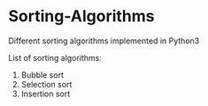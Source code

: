 # Sorting-Algorithms

Different sorting algorithms implemented in Python3

List of sorting algorithms:
1. Bubble sort
2. Selection sort
3. Insertion sort
